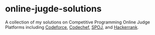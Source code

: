 # online-jugde-solutions
A collection of my solutions on Competitive Programming Online Judge Platforms including [Codeforce](http://codeforces.com/), [Codechef](https://www.codechef.com/), [SPOJ](http://www.spoj.com/), and [Hackerrank](https://www.hackerrank.com/).
